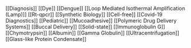 [[Diagnosis]]
[[Dye]]
[[Dengue]]
[[Loop Mediated Isothermal Amplification (Lamp)]]
[[Rt-qpcr]]
[[Synthetic Biology]]
[[Cell-free]]
[[Covid-19 Diagnostics]]
[[Pediatric]]
[[Mucoadhesive]]
[[Polymeric Drug Delivery Systems]]
[[Buccal Delivery]]
[[Solid-state]]
[[Immunoglobulin G]]
[[Chymotrypsin]]
[[Albumin]]
[[Gamma Globulin]]
[[Ultracentrifugation]]
[[Glass-like Protein Condensate]]
